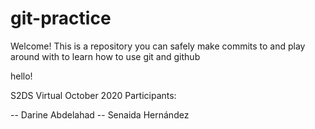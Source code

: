 # git-practice

Welcome! This is a repository you can safely make commits to and play around with to learn how to use git and github

hello!

S2DS Virtual October 2020 Participants:

-- Darine Abdelahad
-- Senaida Hernández
